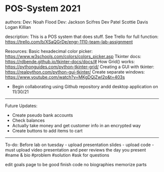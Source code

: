 # POS-System 2021

authors:
Dev: Noah Flood
Dev: Jackson Scifres
Dev Patel
Scottie Davis
Logan Killian

description:
This is a POS system that does stuff. See Trello for full function:
https://trello.com/b/XSaQGrDe/engr-1110-team-lab-assignment

Resources:
Basic hexadecimal color picker: https://www.w3schools.com/colors/colors_picker.asp 
Tkinter docs: https://rdbende.github.io/tkinter-docs/docs/# 
How Grid() works: https://pythonguides.com/python-tkinter-grid/ 
Creating a GUI with tkinter: https://realpython.com/python-gui-tkinter/ 
Create separate windows: https://www.youtube.com/watch?v=MKgDQjZwI2o&t=403s

- Begin collaborating using Github repository andd desktop application on 11/30/21

------------------------------------------------------------
Future Updates:

- Create pseudo bank accounts
- Check balances
- Actually take money and get customer info in an encrypted way
- Create buttons to add items to cart

------------------------------------------------------------

To-do:
Before lab on tuesday - upload presentation slides - upload code - must upload video presentation and peer reviews the day you present
#name & bio
#problem
#solution
#ask for questions

edit goals page to be good
finish code 
no biographies 
memorize parts